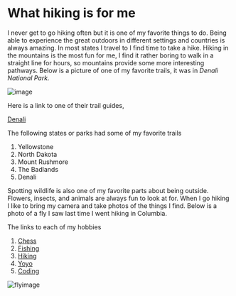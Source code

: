 # What hiking is for me

I never get to go hiking often but it is one of my favorite things to do. Being able to experience the great outdoors in different settings and countries is always amazing. In most states I travel to I find time to take a hike. Hiking in the mountains is the most fun for me, I find it rather boring to walk in a straight line for hours, so mountains provide some more interesting pathways. Below is a picture of one of my favorite trails, it was in _Denali National Park._

![image](https://user-images.githubusercontent.com/65063251/119296747-2b378900-bc1f-11eb-81c5-122df50d1767.png)

Here is a link to one of their trail guides, 

[Denali](https://www.alaska.org/destination/denali-national-park/parks-and-trails)

The following states or parks had some of my favorite trails

1. Yellowstone
2. North Dakota
3. Mount Rushmore
4. The Badlands
5. Denali

Spotting wildlife is also one of my favorite parts about being outside. Flowers, insects, and animals are always fun to look at for. When I go hiking I like to bring my camera and take photos of the things I find. Below is a photo of a fly I saw last time I went hiking in Columbia.

The links to each of my hobbies
1. [Chess](https://github.com/coleblakeman01/Final-Project-IT-1000/blob/main/Chess)
2. [Fishing](https://github.com/coleblakeman01/Final-Project-IT-1000/blob/main/fishing.md)
3. [Hiking](https://github.com/coleblakeman01/Final-Project-IT-1000/blob/main/hiking.md)
4. [Yoyo](https://github.com/coleblakeman01/Final-Project-IT-1000/blob/main/yoyo.md)
5. [Coding](https://github.com/coleblakeman01/Final-Project-IT-1000/blob/main/coding.md)

![flyimage](/images/DSC00257.JPG)
